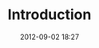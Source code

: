 ---
## The default Liquid Template for the Book of Jack
## Customize the following tags.
published: false
layout: post-a
sidebar: false
comments: true
# Article Identifiers
number: 1
title: "Introduction"
date: 2012-09-02 18:27
categories:
- About
# Article Intro
first-intro: The Book of Jack was supposed to be an entertaining exploration of the name &#147;Jack&#148;, its origins and usage, the letter &#147;j&#148; and even the sound &#147;dzh&#148;, but it turned into something quite a bit different.
first-cap: T
first-class: t
first-line: he Book of Jack was supposed to be an entertaining
second-line: exploration of the name &#147;Jack&#148;, its origins and usage, the letter &#147;j&#148; and even the sound &#147;dzh&#148;, but it turned into something quite a bit different.
#
capital-img: /images/letters/letter_t.png
capital-img-wd: 83 # thumbnail 83px x 83px
capital-img-ht: 83 # thumbnail 83px x 83px
#
# Main Article Image
#
img1-fnref: fnref:1.1
img1-fn: fn:1.1
#
img1-alt: 1581 Geneva Bible
img1-title: 1581 Geneva Bible
#
img1-s: /images/articles/about/geneva-bible-200x150.jpg
img1-m: /images/articles/about/geneva-bible-300x225.jpg
img1-l: /images/articles/about/geneva-bible-1024x768.jpg
#
img1-s-wd: 200 	# pixel width
img1-s-ht: 150 	# pixel height
#
img1-m-wd: 300 	# pixel width
img1-m-ht: 225 	# pixel height
#
img1-l-wd: 1024	# pixel width
img1-l-ht: 768 	# pixel height
#
# Article Paragraphs
#
para1: <p>I&#039;m sitting here at a public library, leafing through an old copy of a Geneva Bible.</p><p>The English spelling is very different than what I see today, in particular, I don't see the letter j.</p><p>I pick up an Oxford dictionary, the letter &#147;j&#148; is absent from this bible, because it hadn&#039;t even been invented yet&#033;</p><p>I&#039;m wondering how they spelled Jesus&#063; And, if they didn&#039;t use the letter &#147;j&#148;, which has a &#147;dzh&#148; sound, how did they pronounce names like Jesus and Jacob&#063;</p>
#
para2: <p id="fnref:1.6">Beyond these questions, the significance of this bible can not be overstated. The Geneva Bible is the most revolutionary of all English Bibles, it was the first English version to be translated entirely from the original languages, it was read by William Shakespeare when he wasn&#039;t writing a tragedy, and it was brought to America by the Puritans riding on the Mayflower thus greatly influencing the colonial culture of early American life. <sup class="footnote"><a href="#fn:1.6">6</a></sup></p>
#
para3: <p>The rest of this site reflects my interest in all things &#0147;Jack&#0148;&#045; a labour of love, maybe an obsession, or simple boredom, I don&#039;t really know.</p>
#
para4: <p>Anyway, by subscribing to the <a href="xml/rssFeed.xml" class="feed" title="RSS Feed">RSS</a> feed, or to <a href="http://twitter.com/BookofJack" class="feed" title="Follow us on Twitter" target="_blank">Twitter</a>, you can receive notification as new content and functionality is added to this site. You can also contact me <a href="contact" title="Contact">here</a> if you like.</p><p>Mark</p>
#
# Additional Article Images
#
img2-alt: Page 524 of a 1581 Geneva Bible
img2-title: Page 524 of a 1581 Geneva Bible
#
# Images in landscape
#
img2-s: # small image 200 x 150
img2-m: # medium image 300 x 225
img2-l: # large image 1024 x 768
#
img2-s-wd: 200 	# width in pixels
img2-s-ht: 150 	# width in pixels
#
img2-m-wd: 300 	# width in pixels
img2-m-ht: 225 	# width in pixels
#
img2-l-wd: 1024	# width in pixels
img2-l-ht: 768 	# width in pixels
#
# Images in Portrait
img2-m-portrait: /images/articles/about/geneva-bible-p524-225x300.jpg	
# medium image 300 x 225
img2-l-portrait: 								# large image 768 x 1024
#
img2-m-wd-portrait: 225 				# width in pixels
img2-m-ht-portrait: 300 				# width in pixels
#
img2-l-wd-portrait: 768					# width in pixels
img2-l-ht-portrait: 1024 				# width in pixels

img2-caption: <p class="caption">Page 524 of a 1581 edition of the Geneva Bible that was bound in full leather with gold tooling finishes.<sup id="fnref:1.3" class="footnote"><a href="#fn:1.3">[3]</a></sup></p><p class="caption"><abbr class="type" title="">Photograph</abbr> by <cite> <a href="http://www.holoweb.net/~liam/">Liam Quin</a>. Used with permission.<sup id="fnref:1.4" class="footnote"><a href="#fn:1.4">[4]</a></sup></cite></p>
###########################################################
# Third Image
#
img3-alt: 
img3-title:
#
# Images in landscape
#
img3-s: # small image 200 x 150
# medium Landscape image 300 x 225
img3-m: /images/articles/about/geneva-bible-p524-detail-300x225.jpg 
img3-l: # large image 1024 x 768
#
img3-s-wd: 200 	# width in pixels
img3-s-ht: 150 	# width in pixels
#
img3-m-wd: 300 	# width in pixels
img3-m-ht: 225 	# width in pixels
#
img3-l-wd: 1024	# width in pixels
img3-l-ht: 768 	# width in pixels
#
# Images in Portrait
#
img3-m-portrait: 								# medium image 225 x 300
img3-l-portrait: 								# large image 768 x 1024
#
img3-m-wd-portrait: 225 				# width in pixels
img3-m-ht-portrait: 300 				# width in pixels
#
img3-l-wd-portrait: 768					# width in pixels
img3-l-ht-portrait: 1024 				# width in pixels
#
img3-caption: <p class="caption">Detailed view of page 542 from a 1581 edition of the Geneva Bible</p><p class="caption"><abbr class="type" title="">Photograph</abbr> by <cite> <a href="http://www.holoweb.net/~liam/">Liam Quin</a>. Used with permission.<sup id="fnref:1.5" class="footnote"><a href="#fn:1.5">[5]</a></sup></cite></p>
#
#----- Article Footnotes -----#
number-of-footnotes: 4
footnotes: <li id="fn:1.1">[1][4][5] The photographs in this article are from Liam Quin's website <a href="http://www.fromoldbooks.org/Geneva/" title="Pictures of Old Books">Pictures of Old Books</a>. <a href="#fnref:1.1" class="arrow">[<i class="icon-arrow-up"></i>]</a></li><li id="fn:1.2">[2] Without setting out to specifically do it, I have become a researcher and writer, a content strategist and information architect, a web designer and developer. You can learn more about me on my personal <a href="http://www.schipperius.com" title="Schipperius">blog</a>. <a href="#fnref:1.2" class="arrow">[<i class="icon-arrow-up"></i>]</a></li><li id="fn:1.3">[3] The process of book binding by hand sometimes involved a finishing technique known as <a href="http://libweb5.princeton.edu/visual_materials/hb/cases/goldtooling/index.html" title="Hand Bookbinding">gold tooling</a> in which gold was stamped or painted onto the outer covering of the book as a decorative design element. <a href="#fnref:1.3" class="arrow">[<i class="icon-arrow-up"></i>]</a></li><li id="fn:1.6">[6] What makes this version of the <a href="http://en.wikipedia.org/wiki/Geneva_Bible" title="Geneva Bible article from Wikipedia">Holy Bible</a> significant is that for the very first time, a mechanically printed, mass-produced Bible was made available directly to the general public, and this helped launch the Protestant Reformation. <a href="#fnref:1.6" class="arrow">[<i class="icon-arrow-up"></i>]</a></li>
---